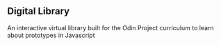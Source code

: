 ## Digital Library
An interactive virtual library built for the Odin Project curriculum to learn about prototypes in Javascript
